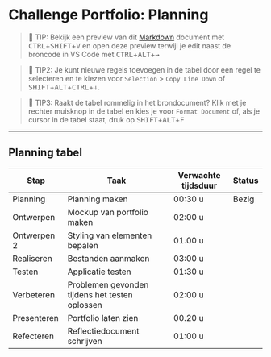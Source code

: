 # Challenge Portfolio: Planning

> :rocket: TIP: Bekijk een preview van dit [Markdown](https://guides.github.com/features/mastering-markdown/) document met <kbd>CTRL</kbd>+<kbd>SHIFT</kbd>+<kbd>V</kbd> en open deze preview terwijl je edit naast de broncode in VS Code met <kbd>CTRL</kbd>+<kbd>ALT</kbd>+<kbd>→</kbd>

> :rocket: TIP2: Je kunt nieuwe regels toevoegen in de tabel door een regel te selecteren en te kiezen voor `Selection` > `Copy Line Down` of <kbd>SHIFT</kbd>+<kbd>ALT</kbd>+<kbd>CTRL</kbd>+<kbd>↓</kbd>. 

> :rocket: TIP3: Raakt de tabel rommelig in het brondocument? Klik met je rechter muisknop in de tabel en kies je voor `Format Document` of, als je cursor in de tabel staat, druk op <kbd>SHIFT</kbd>+<kbd>ALT</kbd>+<kbd>F</kbd>

----

## Planning tabel

| Stap        | Taak                                           | Verwachte tijdsduur | Status |
| ----------- | ---------------------------------------------- | ------------------- | ------ |
| Planning    | Planning maken                                 | 00:30 u             | Bezig  |
| Ontwerpen   | Mockup van portfolio maken                     | 02:00 u             |        |
| Ontwerpen 2 | Styling van elementen bepalen                  | 01.00 u             |        |
| Realiseren  | Bestanden aanmaken                             | 03:00 u             |        |
| Testen      | Applicatie testen                              | 01:30 u             |        |
| Verbeteren  | Problemen gevonden tijdens het testen oplossen | 02:00 u             |        |
| Presenteren | Portfolio laten zien                           | 00.20 u             |        |
| Refecteren  | Reflectiedocument schrijven                    | 01:00 u             |        |
